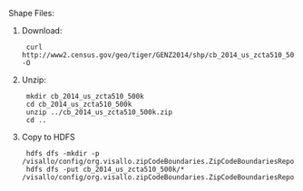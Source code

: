 
Shape Files:

1. Download:

        curl http://www2.census.gov/geo/tiger/GENZ2014/shp/cb_2014_us_zcta510_500k.zip -O

1. Unzip:

        mkdir cb_2014_us_zcta510_500k
        cd cb_2014_us_zcta510_500k
        unzip ../cb_2014_us_zcta510_500k.zip
        cd ..

1. Copy to HDFS
        
        hdfs dfs -mkdir -p /visallo/config/org.visallo.zipCodeBoundaries.ZipCodeBoundariesRepository/
        hdfs dfs -put cb_2014_us_zcta510_500k/* /visallo/config/org.visallo.zipCodeBoundaries.ZipCodeBoundariesRepository/


